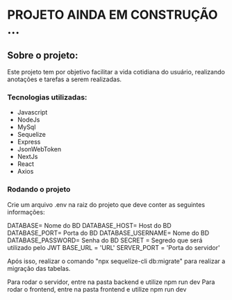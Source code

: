 # PROJETO AINDA EM CONSTRUÇÃO ...

## Sobre o projeto:

Este projeto tem por objetivo facilitar a vida cotidiana do usuário, realizando anotações e tarefas a serem realizadas.

### Tecnologias utilizadas:

<ul>
<li>Javascript</li>
<li>NodeJs</li>
<li>MySql</li>
<li>Sequelize</li>
<li>Express</li>
<li>JsonWebToken</li>
<li>NextJs</li>
<li>React</li>
<li>Axios</li>
</ul>

### Rodando o projeto

Crie um arquivo .env na raiz do projeto que deve conter as seguintes informações:

DATABASE= Nome do BD
DATABASE_HOST= Host do BD
DATABASE_PORT= Porta do BD
DATABASE_USERNAME= Nome do BD
DATABASE_PASSWORD= Senha do BD
SECRET = Segredo que será utilizado pelo JWT
BASE_URL = 'URL'
SERVER_PORT = 'Porta do servidor'

Após isso, realizar o comando "npx sequelize-cli db:migrate" para realizar a migração das tabelas.

Para rodar o servidor, entre na pasta backend e utilize npm run dev
Para rodar o frontend, entre na pasta frontend e utilize npm run dev
